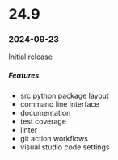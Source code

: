 # 24.9
### 2024-09-23

Initial release

##### Features
- src python package layout
- command line interface
- documentation
- test coverage
- linter
- git action workflows
- visual studio code settings
